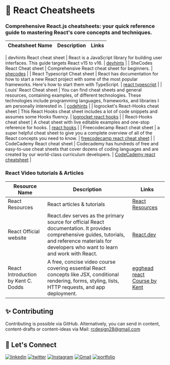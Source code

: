 # 📝 React Cheatsheets

### Comprehensive React.js cheatsheets: your quick reference guide to mastering React's core concepts and techniques.

| Cheatsheet Name                    | Description                                                                                                                                                                                               | Links                                                                                                  |
| ---------------------------------- | --------------------------------------------------------------------------------------------------------------------------------------------------------------------------------------------------------- | ------------------------------------------------------------------------------------------------------ |

| devhints React cheat sheet          | React is a JavaScript library for building user interfaces. This guide targets React v15 to v16.                                                                                                          | [devhints](https://devhints.io/react)                                                                  |
| SheCodes React Cheat sheet          | Comprehensive React cheat sheet for beginners.                                                                                                                                                             | [shecodes](http://cheatsheets.shecodes.io/cheatsheets/react/events)                                    |
| React Typescript Cheat sheet        | React has documentation for how to start a new React project with some of the most popular frameworks. Here's how to start them with TypeScript.                                                          | [react typescript](https://react-typescript-cheatsheet.netlify.app/docs/basic/setup)                   |
| Louis' React Cheat sheet           | You can find cheat sheets and general resources, containing examples, of different technologies. These technologies include programming languages, frameworks, and libraries I am personally interested in. | [codehints](https://codehints.io/category/react)                                                       |
| logrocket's React-Hooks cheat sheet | This React Hooks cheat sheet includes a lot of code snippets and assumes some Hooks fluency.                                                                                                              | [logrocket react hooks](https://blog.logrocket.com/react-hooks-cheat-sheet-solutions-common-problems/) |
| React-Hooks cheat sheet             | A cheat sheet with live editable examples and one-stop reference for hooks.                                                                                                                                | [react hooks](https://react-hooks-cheatsheet.com/)                                                     |
| Freecodecamp React cheat sheet      | a super helpful cheat sheet to give you a complete overview of all of the React concepts you need to know.                                                                                                 | [freecodecamp react cheat sheet](https://www.freecodecamp.org/news/the-react-cheatsheet/)               |
| CodeCademy React cheat sheet | Codecademy has hundreds of free and easy-to-use cheat sheets that cover dozens of coding languages and are created by our world-class curriculum developers. | [CodeCademy react cheatsheet](https://www.codecademy.com/learn/react-101/modules/react-101-jsx-u/cheatsheet) |


### React Video tutorials & Articles

| Resource Name                    | Description                                                                                                                                                                                               | Links                                                                                                  |
| ---------------------------------- | --------------------------------------------------------------------------------------------------------------------------------------------------------------------------------------------------------- | ------------------------------------------------------------------------------------------------------ |
| React Resources | React articles & tutorials | [React Resources](https://www.freecodecamp.org/news/the-react-cheatsheet/)               |
| React Official website | React.dev serves as the primary source for official React documentation. It provides comprehensive guides, tutorials, and reference materials for developers who want to learn and work with React. | [React.dev](https://react.dev/learn#) |
| React Introduction by Kent C. Dodds | A free, concise video course covering essential React concepts like JSX, conditional rendering, forms, styling, lists, HTTP requests, and app deployment. | [ egghead react Course by Kent ](https://egghead.io/lessons/react-a-beginners-guide-to-react-introduction) |

## ✨ Contributing

Contributing is possible via GitHub. Alternatively, you can send in content, content-drafts or content-ideas
via Mail: rcdesign28@gmail.com

## 🔗 Let's Connect

[![linkedin](https://img.shields.io/badge/LinkedIn-0077B5?style=for-the-badge&logo=linkedin&logoColor=white)](https://www.linkedin.com/in/rakeshc7/)
[![twitter](https://img.shields.io/badge/Twitter-1DA1F2?style=for-the-badge&logo=twitter&logoColor=white)](https://twitter.com/_Rakeshc7)
[![Instagram](https://img.shields.io/badge/Instagram-E4405F?style=for-the-badge&logo=instagram&logoColor=white)](https://www.instagram.com/rakesh.chotaliya7/)
[![Gmail](https://img.shields.io/badge/Gmail-D14836?style=for-the-badge&logo=gmail&logoColor=white)](rcdesign28@gmail.com)
[![portfolio](https://img.shields.io/badge/my_portfolio-000?style=for-the-badge&logo=ko-fi&logoColor=white)](https://rakeshchotaliya.com/)
